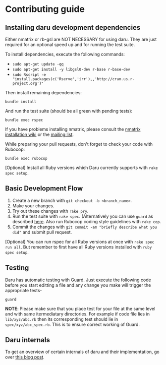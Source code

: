 # Contributing guide

## Installing daru development dependencies

Either nmatrix or rb-gsl are NOT NECESSARY for using daru. They are just required for an optional speed up and for running the test suite.

To install dependencies, execute the following commands:

*  `sudo apt-get update -qq`
*  `sudo apt-get install -y libgsl0-dev r-base r-base-dev`
*  `sudo Rscript -e "install.packages(c('Rserve','irr'),,'http://cran.us.r-project.org')"`


Then install remaining dependencies:

  `bundle install`

And run the test suite (should be all green with pending tests):

  `bundle exec rspec`

If you have problems installing nmatrix, please consult the [nmatrix installation wiki](https://github.com/SciRuby/nmatrix/wiki/Installation) or the [mailing list](https://groups.google.com/forum/#!forum/sciruby-dev).

While preparing your pull requests, don't forget to check your code with Rubocop:

  `bundle exec rubocop`
  
[Optional] Install all Ruby versions which Daru currently supports with `rake spec setup`.

## Basic Development Flow

1. Create a new branch with `git checkout -b <branch_name>`.
2. Make your changes.
3. Try out these changes with `rake pry`.
4. Run the test suite with `rake spec`. (Alternatively you can use `guard` as described [here](https://github.com/SciRuby/daru/blob/master/CONTRIBUTING.md#testing). Also run Rubocop coding style guidelines with `rake cop`.
5. Commit the changes with `git commit -am "briefly describe what you did"` and submit pull request.

[Optional] You can run rspec for all Ruby versions at once with `rake spec run all`. But remember to first have all Ruby versions installed with `ruby spec setup`.


## Testing

Daru has automatic testing with Guard. Just execute the following code before you start editting a file and any change you make will trigger the appropriate tests-

```
guard
```

**NOTE**: Please make sure that you place test for your file at the same level and with same itermediatary directories. For example if code file lies in `lib/xyz/abc.rb` then its corresponding test should lie in `spec/xyz/abc_spec.rb`. This is to ensure correct working of Guard.

## Daru internals

To get an overview of certain internals of daru and their implementation, go over [this blog post](http://v0dro.github.io/blog/2015/08/16/elaboration-on-certain-internals-of-daru/).
